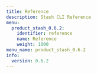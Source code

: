 ```yaml
---
title: Reference
description: Stash CLI Reference
menu:
  product_stash_0.6.2:
    identifier: reference
    name: Reference
    weight: 1000
menu_name: product_stash_0.6.2
info:
  version: 0.6.2
---
```


